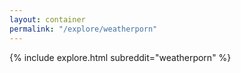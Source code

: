 ```yaml
---
layout: container
permalink: "/explore/weatherporn"
---
```


<link rel="stylesheet" type="text/css" href="/static/css/explore.css">
{% include explore.html subreddit="weatherporn" %}
